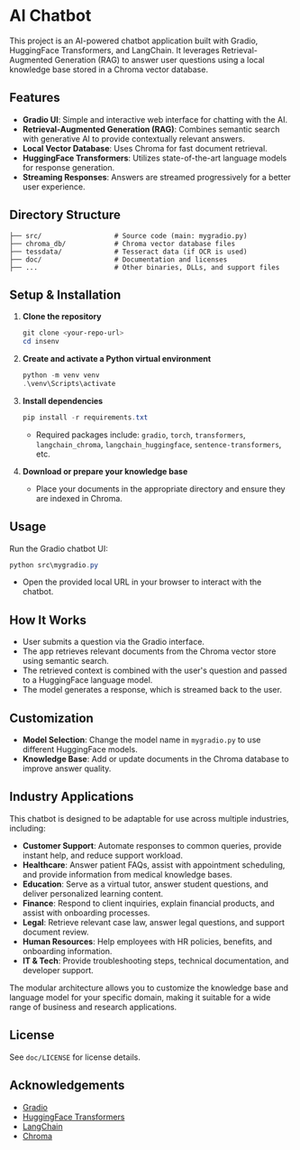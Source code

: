 # AI Chatbot

This project is an AI-powered chatbot application built with Gradio, HuggingFace Transformers, and LangChain. It leverages Retrieval-Augmented Generation (RAG) to answer user questions using a local knowledge base stored in a Chroma vector database.

## Features
- **Gradio UI**: Simple and interactive web interface for chatting with the AI.
- **Retrieval-Augmented Generation (RAG)**: Combines semantic search with generative AI to provide contextually relevant answers.
- **Local Vector Database**: Uses Chroma for fast document retrieval.
- **HuggingFace Transformers**: Utilizes state-of-the-art language models for response generation.
- **Streaming Responses**: Answers are streamed progressively for a better user experience.

## Directory Structure
```
├── src/                  # Source code (main: mygradio.py)
├── chroma_db/            # Chroma vector database files
├── tessdata/             # Tesseract data (if OCR is used)
├── doc/                  # Documentation and licenses
├── ...                   # Other binaries, DLLs, and support files
```

## Setup & Installation
1. **Clone the repository**
   ```powershell
   git clone <your-repo-url>
   cd insenv
   ```
2. **Create and activate a Python virtual environment**
   ```powershell
   python -m venv venv
   .\venv\Scripts\activate
   ```
3. **Install dependencies**
   ```powershell
   pip install -r requirements.txt
   ```
   - Required packages include: `gradio`, `torch`, `transformers`, `langchain_chroma`, `langchain_huggingface`, `sentence-transformers`, etc.

4. **Download or prepare your knowledge base**
   - Place your documents in the appropriate directory and ensure they are indexed in Chroma.

## Usage
Run the Gradio chatbot UI:
```powershell
python src\mygradio.py
```
- Open the provided local URL in your browser to interact with the chatbot.

## How It Works
- User submits a question via the Gradio interface.
- The app retrieves relevant documents from the Chroma vector store using semantic search.
- The retrieved context is combined with the user's question and passed to a HuggingFace language model.
- The model generates a response, which is streamed back to the user.

## Customization
- **Model Selection**: Change the model name in `mygradio.py` to use different HuggingFace models.
- **Knowledge Base**: Add or update documents in the Chroma database to improve answer quality.

## Industry Applications
This chatbot is designed to be adaptable for use across multiple industries, including:

- **Customer Support**: Automate responses to common queries, provide instant help, and reduce support workload.
- **Healthcare**: Answer patient FAQs, assist with appointment scheduling, and provide information from medical knowledge bases.
- **Education**: Serve as a virtual tutor, answer student questions, and deliver personalized learning content.
- **Finance**: Respond to client inquiries, explain financial products, and assist with onboarding processes.
- **Legal**: Retrieve relevant case law, answer legal questions, and support document review.
- **Human Resources**: Help employees with HR policies, benefits, and onboarding information.
- **IT & Tech**: Provide troubleshooting steps, technical documentation, and developer support.

The modular architecture allows you to customize the knowledge base and language model for your specific domain, making it suitable for a wide range of business and research applications.

## License
See `doc/LICENSE` for license details.

## Acknowledgements
- [Gradio](https://gradio.app/)
- [HuggingFace Transformers](https://huggingface.co/transformers/)
- [LangChain](https://langchain.com/)
- [Chroma](https://www.trychroma.com/)
